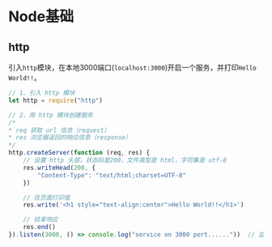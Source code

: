 # Node基础

## http
引入`http`模块，在本地3000端口(`localhost:3000`)开启一个服务，并打印`Hello World!!`。
```js
// 1、引入 http 模块
let http = require("http")

// 2、用 http 模块创建服务
/* 
* req 获取 url 信息（request）
* res 浏览器返回的响应信息（response）
*/
http.createServer(function (req, res) {
    // 设置 http 头部，状态码是200，文件类型是 html，字符集是 utf-8
    res.writeHead(200, {
        "Content-Type": "text/html;charset=UTF-8"
    })

    // 往页面打印值
    res.write('<h1 style="text-align:center">Hello World!!</h1>')

    // 结束响应
    res.end()
}).listen(3000, () => console.log("service on 3000 port......"))  // 监听端口 和 控制台输出信息
```

